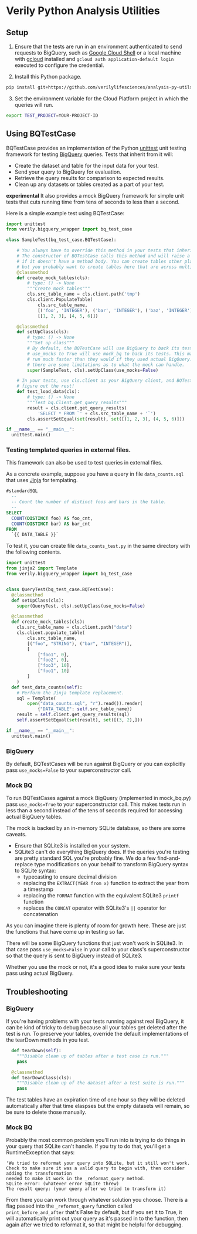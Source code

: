 # Verily Python Analysis Utilities

## Setup

1. Ensure that the tests are run in an environment authenticated to send
requests to BigQuery, such as [Google Cloud
Shell](https://cloud.google.com/shell/docs/) or a local machine with
[gcloud](https://cloud.google.com/sdk/docs/) installed and `gcloud auth
application-default login` executed to configure the credential.

2. Install this Python package.
```bash
pip install git+https://github.com/verilylifesciences/analysis-py-utils.git
```

3. Set the environment variable for the Cloud Platform project in which the queries will run.
```bash
export TEST_PROJECT=YOUR-PROJECT-ID
```

## Using BQTestCase

BQTestCase provides an implementation of the Python
[unittest](https://docs.python.org/2/library/unittest.html) unit testing
framework for testing
[BigQuery](https://docs.python.org/2/library/unittest.html) queries. Tests that inherit from it will:

* Create the dataset and table for the input data for your test.
* Send your query to BigQuery for evaluation.
* Retrieve the query results for comparison to expected results.
* Clean up any datasets or tables created as a part of your test.

**experimental** It also provides a mock BigQuery framework for simple unit
tests that cuts running time from tens of seconds to less than a second.

Here is a simple example test using BQTestCase:

```python
import unittest
from verily.bigquery_wrapper import bq_test_case

class SampleTest(bq_test_case.BQTestCase):

    # You always have to override this method in your tests that inherit from bq_test_case.
    # The constructor of BQTestCase calls this method and will raise a NotImplementedError
    # if it doesn't have a method body. You can create tables other places in your test, too,
    # but you probably want to create tables here that are across multiple tests.
    @classmethod
    def create_mock_tables(cls):
        # type: () -> None
        """Create mock tables"""
        cls.src_table_name = cls.client.path('tmp')
        cls.client.PopulateTable(
            cls.src_table_name,
            [('foo', 'INTEGER'), ('bar', 'INTEGER'), ('baz', 'INTEGER')],
            [[1, 2, 3], [4, 5, 6]])

    @classmethod
    def setUpClass(cls):
        # type: () -> None
        """Set up class"""
        # By default, the BQTestCase will use BigQuery to back its tests. Setting
        # use_mocks to True will use mock_bq to back its tests. This makes the tests
        # run much faster than they would if they used actual BigQuery. Of course,
        # there are some limitations as to what the mock can handle.
        super(SampleTest, cls).setUpClass(use_mocks=False)

    # In your tests, use cls.client as your BigQuery client, and BQTestCase will
    # figure out the rest!
    def test_load_data(cls):
        # type: () -> None
        """Test bq.Client.get_query_results"""
        result = cls.client.get_query_results(
            'SELECT * FROM `' + cls.src_table_name + '`')
        cls.assertSetEqual(set(result), set([(1, 2, 3), (4, 5, 6)]))

if __name__ == "__main__":
  unittest.main()
```

### Testing templated queries in external files.

This framework can also be used to test queries in external files.

As a concrete example, suppose you have a query in file `data_counts.sql` that
uses [Jinja](http://jinja.pocoo.org/) for templating.

```sql
#standardSQL
  --
  -- Count the number of distinct foos and bars in the table.
  --
SELECT
  COUNT(DISTINCT foo) AS foo_cnt,
  COUNT(DISTINCT bar) AS bar_cnt
FROM
  `{{ DATA_TABLE }}`
```

To test it, you can create file `data_counts_test.py` in the same directory with
the following contents.

```python
import unittest
from jinja2 import Template
from verily.bigquery_wrapper import bq_test_case


class QueryTest(bq_test_case.BQTestCase):
  @classmethod
  def setUpClass(cls):
    super(QueryTest, cls).setUpClass(use_mocks=False)

  @classmethod
  def create_mock_tables(cls):
    cls.src_table_name = cls.client.path("data")
    cls.client.populate_table(
        cls.src_table_name,
        [("foo", "STRING"), ("bar", "INTEGER")],
        [
            ["foo1", 0],
            ["foo2", 0],
            ["foo3", 10],
            ["foo1", 10]
        ]
    )
  def test_data_counts(self):
    # Perform the Jinja template replacement.
    sql = Template(
        open("data_counts.sql", "r").read()).render(
            {"DATA_TABLE": self.src_table_name})
    result = self.client.get_query_results(sql)
    self.assertSetEqual(set(result), set([(3, 2),]))

if __name__ == "__main__":
  unittest.main()
```

### BigQuery

By default, BQTestCases will be run against BigQuery or you can explicitly pass
`use_mocks=False` to your superconstructor call.

### Mock BQ

To run BQTestCases against a mock BigQuery (implemented in mock_bq.py) pass
`use_mocks=True` to your superconstructor call. This makes tests run in less
than a second instead of the tens of seconds required for accessing actual
BigQuery tables.

The mock is backed by an in-memory SQLite database, so there are some caveats.

* Ensure that SQLite3 is installed on your system.
* SQLite3 can't do everything BigQuery does. If the queries you're testing are
pretty standard SQL you're probably fine. We do a few find-and-replace type
modifications on your behalf to transform BigQuery syntax to SQLite syntax:
  * typecasting to ensure decimal division
  * replacing the `EXTRACT(YEAR from x)` function to extract the year from a
    timestamp
  * replacing the `FORMAT` function with the equivalent SQLite3 `printf`
    function
  * replaces the `CONCAT` operator with SQLite3's `||` operator for
    concatenation

As you can imagine there is plenty of room for growth here. These are just the
functions that have come up in testing so far.

There will be some BigQuery functions that just won't work in SQLite3. In that
case pass `use_mocks=False` in your call to your class's superconstructor so
that the query is sent to BigQuery instead of SQLite3.

Whether you use the mock or not, it's a good idea to make sure your tests pass
using actual BigQuery.

## Troubleshooting

### BigQuery

If you're having problems with your tests running against real BigQuery, it can
be kind of tricky to debug because all your tables get deleted after the test is
run. To preserve your tables, override the default implementations of the
tearDown methods in you test.

```python
  def tearDown(self):
    """Disable clean up of tables after a test case is run."""
    pass

  @classmethod
  def tearDownClass(cls):
    """Disable clean up of the dataset after a test suite is run."""
    pass
```

The test tables have an expiration time of one hour so they will be deleted automatically
after that time elaspses but the empty datasets will remain, so be sure to delete those manually.

### Mock BQ

Probably the most common problem you'll run into is trying to do things in your
query that SQLite can't handle. If you try to do that, you'll get a
RuntimeException that says:

```
'We tried to reformat your query into SQLite, but it still won't work.
Check to make sure it was a valid query to begin with, then consider adding the transformation
needed to make it work in the _reformat_query method.
SQLite error: (whatever error SQLite threw)
The result query: (your query after we tried to transform it)
```

From there you can work through whatever solution you choose. There is a flag
passed into the `_reformat_query` function called `print_before_and_after`
that's False by default, but if you set it to True, it will automatically print
out your query as it's passed in to the function, then again after we tried to
reformat it, so that might be helpful for debugging.
